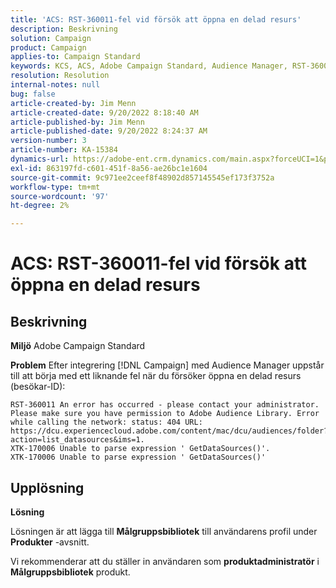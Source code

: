 ```yaml
---
title: 'ACS: RST-360011-fel vid försök att öppna en delad resurs'
description: Beskrivning
solution: Campaign
product: Campaign
applies-to: Campaign Standard
keywords: KCS, ACS, Adobe Campaign Standard, Audience Manager, RST-360011, fel, öppna delad resurs
resolution: Resolution
internal-notes: null
bug: false
article-created-by: Jim Menn
article-created-date: 9/20/2022 8:18:40 AM
article-published-by: Jim Menn
article-published-date: 9/20/2022 8:24:37 AM
version-number: 3
article-number: KA-15384
dynamics-url: https://adobe-ent.crm.dynamics.com/main.aspx?forceUCI=1&pagetype=entityrecord&etn=knowledgearticle&id=b3a386d3-bc38-ed11-9db1-0022480866ad
exl-id: 863197fd-c601-451f-8a56-ae26bc1e1604
source-git-commit: 9c971ee2ceef8f48902d857145545ef173f3752a
workflow-type: tm+mt
source-wordcount: '97'
ht-degree: 2%

---
```


# ACS: RST-360011-fel vid försök att öppna en delad resurs

## Beskrivning


<b>Miljö</b>
Adobe Campaign Standard

<b>Problem</b>
Efter integrering [!DNL Campaign] med Audience Manager uppstår till att börja med ett liknande fel när du försöker öppna en delad resurs (besökar-ID):


```
RST-360011 An error has occurred - please contact your administrator.
Please make sure you have permission to Adobe Audience Library. Error while calling the network: status: 404 URL: https://dcu.experiencecloud.adobe.com/content/mac/dcu/audiences/folder?action=list_datasources&ims=1.
XTK-170006 Unable to parse expression ' GetDataSources()'.
XTK-170006 Unable to parse expression ' GetDataSources()'
```





## Upplösning


<b>Lösning</b>

Lösningen är att lägga till <b>Målgruppsbibliotek</b> till användarens profil under <b>Produkter</b> -avsnitt.

Vi rekommenderar att du ställer in användaren som <b>produktadministratör</b> i <b>Målgruppsbibliotek</b> produkt.
